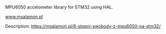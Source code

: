 MPU6050 accelometer library for STM32 using HAL.

www.msalamon.pl

Description: 
https://msalamon.pl/6-stopni-swobody-z-mpu6050-na-stm32/